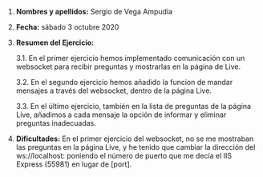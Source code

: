 1. **Nombres y apellidos:** Sergio de Vega Ampudia

2. **Fecha:** sábado 3 octubre 2020

3. **Resumen del Ejercicio:**

   3.1. En el primer ejercicio hemos implementado comunicación con un  websocket para recibir preguntas y mostrarlas en la página de Live.
   
   3.2. En el segundo ejercicio hemos añadido la funcion de mandar mensajes a través del websocket, dentro de la página Live.

   3.3. En el último ejercicio, también en la lista de preguntas de la página Live, añadimos a cada mensaje la opción de informar y eliminar preguntas inadecuadas.

4. **Dificultades:** En el primer ejercicio del websocket, no se me mostraban las preguntas en la página Live, y he tenido que cambiar la dirección del ws://localhost: poniendo el número de puerto que me decía el IIS Express (55981) en lugar de [port].